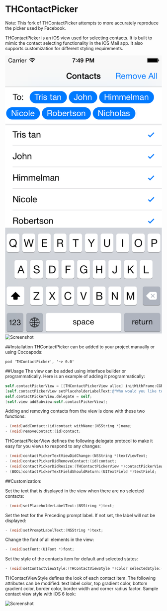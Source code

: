 THContactPicker
===============

Note: This fork of THContactPicker attempts to more accurately reproduce the picker used by Facebook.

THContactPicker is an iOS view used for selecting contacts. It is built to mimic the contact selecting functionality in the iOS Mail app. It also supports customization for different styling requirements. 

![Screenshot](https://raw.githubusercontent.com/tristanhimmelman/THContactPicker/master/screenshot.png)
![Screenshot](https://raw.githubusercontent.com/tristanhimmelman/THContactPicker/master/example.gif)

##Installation
THContactPicker can be added to your project manually or using Cocoapods:
```
pod 'THContactPicker', '~> 0.0'
```

##Usage
The view can be added using interface builder or programmatically. Here is an example of adding it programmatically:
```objective-c
self.contactPickerView = [[THContactPickerView alloc] initWithFrame:CGRectMake(0, 0, self.view.frame.size.width, 100)];
[self.contactPickerView setPlaceholderLabelText:@"Who would you like to message?"];
self.contactPickerView.delegate = self;
[self.view addSubview:self.contactPickerView];
```

Adding and removing contacts from the view is done with these two functions:
```objective-c
- (void)addContact:(id)contact withName:(NSString *)name;
- (void)removeContact:(id)contact;
```

THContactPickerView defines the following delegate protocol to make it easy for you views to respond to any changes:
```objective-c
- (void)contactPickerTextViewDidChange:(NSString *)textViewText;
- (void)contactPickerDidRemoveContact:(id)contact;
- (void)contactPickerDidResize:(THContactPickerView *)contactPickerView;
- (BOOL)contactPickerTextFieldShouldReturn:(UITextField *)textField;
```

##Customization:

Set the text that is displayed in the view when there are no selected contacts:
```objective-c
- (void)setPlaceholderLabelText:(NSString *)text;
```

Set the text for the Preceding prompt label. If not set, the label will not be displayed:
```objective-c
- (void)setPromptLabelText:(NSString *)text;	
```

Change the font of all elements in the view:
```objective-c
- (void)setFont:(UIFont *)font;
```

Set the style of the contacts item for default and selected states:
```objective-c
- (void)setContactViewStyle:(THContactViewStyle *)color selectedStyle:(THContactViewStyle *)selectedColor;
```
THContactViewStyle defines the look of each contact item. The following attributes can be modified: text label color, top gradient color, bottom gradient color, border color, border width and corner radius factor. Sample contact view style with iOS 6 look:

![Screenshot](https://raw.githubusercontent.com/tristanhimmelman/THContactPicker/master/bubbleStyle.png)


